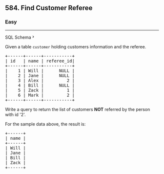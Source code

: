<h2>584. Find Customer Referee</h2><h3>Easy</h3><hr><div class="sql-schema-wrapper__3VBi"><a class="sql-schema-link__3cEg">SQL Schema<svg viewBox="0 0 24 24" width="1em" height="1em" class="icon__1Md2"><path fill-rule="evenodd" d="M10 6L8.59 7.41 13.17 12l-4.58 4.59L10 18l6-6z"></path></svg></a></div><div><p>Given a table <code>customer</code> holding customers information and the referee.</p>

<pre>+------+------+-----------+
| id   | name | referee_id|
+------+------+-----------+
|    1 | Will |      NULL |
|    2 | Jane |      NULL |
|    3 | Alex |         2 |
|    4 | Bill |      NULL |
|    5 | Zack |         1 |
|    6 | Mark |         2 |
+------+------+-----------+
</pre>

<p>Write a query to return the list of customers <b>NOT</b> referred by the person with id '2'.</p>

<p>For the sample data above, the result is:</p>

<pre>+------+
| name |
+------+
| Will |
| Jane |
| Bill |
| Zack |
+------+
</pre>
</div>